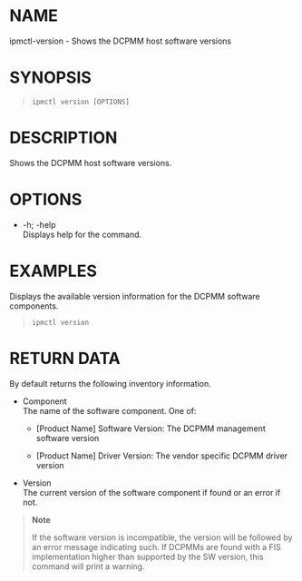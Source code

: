 # NAME

ipmctl-version - Shows the DCPMM host software versions

# SYNOPSIS

> 
> 
>     ipmctl version [OPTIONS]

# DESCRIPTION

Shows the DCPMM host software versions.

# OPTIONS

  - \-h; -help  
    Displays help for the command.

# EXAMPLES

Displays the available version information for the DCPMM software
components.

> 
> 
>     ipmctl version

# RETURN DATA

By default returns the following inventory information.

  - Component  
    The name of the software component. One of:
    
      - \[Product Name\] Software Version: The DCPMM management software
        version
    
      - \[Product Name\] Driver Version: The vendor specific DCPMM
        driver version

  - Version  
    The current version of the software component if found or an error
    if not.

> **Note**
> 
> If the software version is incompatible, the version will be followed
> by an error message indicating such. If DCPMMs are found with a FIS
> implementation higher than supported by the SW version, this command
> will print a warning.
